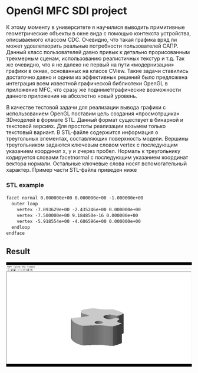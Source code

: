 # OpenGl MFC SDI project

К этому моменту в университете я научилися выводить примитивные геометрические объекты в окне вида  с  помощью  контекста  устройства, описываемого  классом CDC.  Очевидно, что  такая графика вряд ли может удовлетворить реальные потребности пользователей САПР. Данный класс   пользователей   давно   привык   к   детально   прорисованным   трехмерным   сценам, использованию реалистичных текстур и т.д. Так же очевидно, что я не далеко не первый на пути «модернизации» графики в окнах, основанных на классе CView. Такие задачи ставились достаточно  давно  и  одним  из  эффективных  решений  было  предложена  интеграция  всем известной  графической  библиотеки OpenGL в  приложение MFC, что  сразу  же подниметграфические возможности данного приложения на абсолютно новый уровень.

В качестве тестовой задачи для реализации вывода графики с использованием OpenGL поставим  цель  создания  «просмотрщика»  3Dмоделей  в  формате STL.   Данный  формат существует  в  бинарной  и  текстовой  версиях.  Для  простоты  реализации  возьмем  только текстовый  вариант.  В STL-файле  содержится  информация  о  треугольных  элементах, составляющих  поверхность  модели.  Вершины  треугольником  задаются  ключевым  словом vertex с последующим указанием координат x, y и zчерез пробел.  Нормаль к треугольнику кодируется  словами   facetnormal c последующим  указанием  координат  вектора  нормали. Остальные  ключевые  слова  носят  вспомогательный  характер. Пример  части STL-файла приведен ниже
### STL example

```
facet normal 0.000000e+00 0.000000e+00 -1.000000e+00
  outer loop
    vertex -7.093629e+00 -2.435246e+00 0.000000e+00
    vertex -7.500000e+00 9.184850e-16 0.000000e+00
    vertex -5.918554e+00 -4.606596e+00 0.000000e+00
  endloop
endface
```

## Result
![animated_demo_screenshot](images/Video.gif)

